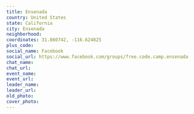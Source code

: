 ```yaml
---
title: Ensenada
country: United States
state: California
city: Ensenada
neighborhood: 
coordinates: 31.860742, -116.624825
plus_code:
social_name: Facebook
social_url: https://www.facebook.com/groups/free.code.camp.ensenada
chat_name:
chat_url:
event_name:
event_url:
leader_name:
leader_url:
old_photo: 
cover_photo:
---
```

